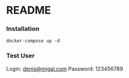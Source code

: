 # README

### Installation

`docker-compose up -d`

### Test User

Login: denis@migal.com
Password: 123456789
